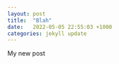 ```yaml
---
layout: post
title:  "Blah"
date:   2022-05-05 22:55:03 +1000
categories: jekyll update
---
```

My new post
